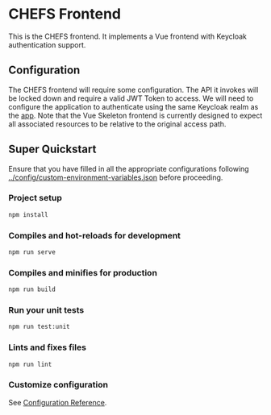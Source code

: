# CHEFS Frontend

This is the CHEFS frontend. It implements a Vue frontend with Keycloak authentication support.

## Configuration

The CHEFS frontend will require some configuration. The API it invokes will be locked down and require a valid JWT Token to access. We will need to configure the application to authenticate using the same Keycloak realm as the [app](../). Note that the Vue Skeleton frontend is currently designed to expect all associated resources to be relative to the original access path.

## Super Quickstart

Ensure that you have filled in all the appropriate configurations following [../config/custom-environment-variables.json](../config/custom-environment-variables.json) before proceeding.

### Project setup

``` sh
npm install
```

### Compiles and hot-reloads for development

``` sh
npm run serve
```

### Compiles and minifies for production

``` sh
npm run build
```

### Run your unit tests

``` sh
npm run test:unit
```

### Lints and fixes files

``` sh
npm run lint
```

### Customize configuration

See [Configuration Reference](https://cli.vuejs.org/config/).
